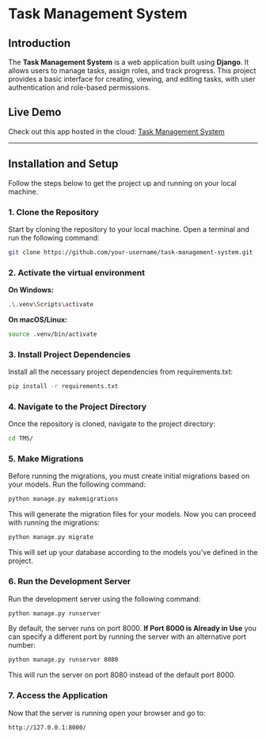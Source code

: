 # **Task Management System**

## **Introduction**

The **Task Management System** is a web application built using **Django**. It allows users to manage tasks, assign roles, and track progress. This project provides a basic interface for creating, viewing, and editing tasks, with user authentication and role-based permissions.

## **Live Demo**

Check out this app hosted in the cloud: [Task Management System](https://amit12.pythonanywhere.com/)

---

## **Installation and Setup**

Follow the steps below to get the project up and running on your local machine.

### **1. Clone the Repository**

Start by cloning the repository to your local machine. Open a terminal and run the following command:

```bash
git clone https://github.com/your-username/task-management-system.git
```


### **2. Activate the virtual environment**
**On Windows:**
```bash
.\.venv\Scripts\activate
```
**On macOS/Linux:**
```bash
source .venv/bin/activate
```

### **3. Install Project Dependencies**
Install all the necessary project dependencies from requirements.txt:
```bash
pip install -r requirements.txt
```

### **4. Navigate to the Project Directory**
Once the repository is cloned, navigate to the project directory:
```bash
cd TMS/
```


### **5. Make Migrations**
Before running the migrations, you must create initial migrations based on your models. Run the following command:
```bash
python manage.py makemigrations
```
This will generate the migration files for your models.
Now you can proceed with running the migrations:
```bash
python manage.py migrate
```
This will set up your database according to the models you've defined in the project.

### **6. Run the Development Server**
Run the development server using the following command:
```bash
python manage.py runserver
```
By default, the server runs on port 8000.
**If Port 8000 is Already in Use**
you can specify a different port by running the server with an alternative port number:
```bash
python manage.py runserver 8080
```
This will run the server on port 8080 instead of the default port 8000.

### **7. Access the Application**
Now that the server is running open your browser and go to:
```bash
http://127.0.0.1:8000/
```
